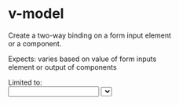 # v-model

Create a two-way binding on a form input element  
or a component.  

Expects: varies based on value of form inputs  
element or output of components  

Limited to:  
    <input>
    <select>
    <textarea>
    components

Modifiers:  
    .lazy - listen to change events instead of input
    .number - cast valid input string to numbers
    .trim - trim input
